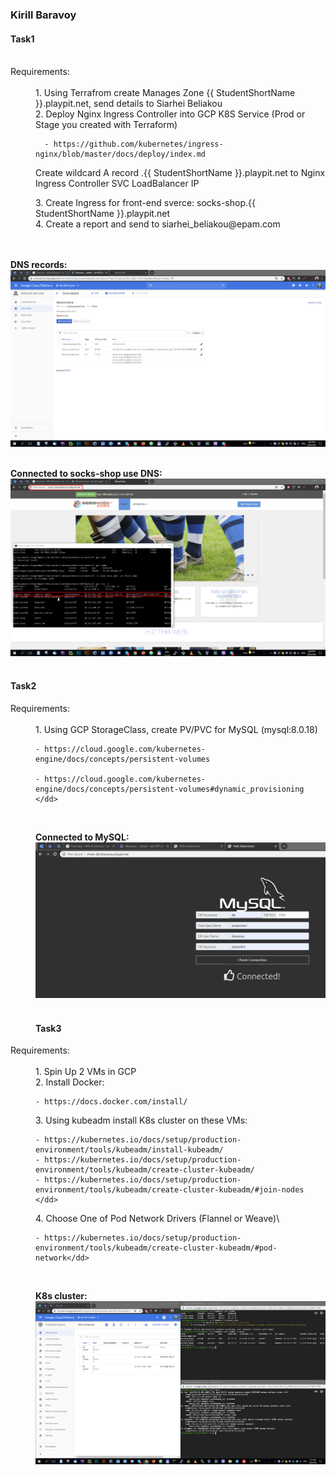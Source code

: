 ### Kirill Baravoy
#### Task1
<br>
  <dt> Requirements: </dt><br>
  <dd> 1. Using Terrafrom create Manages Zone {{ StudentShortName }}.playpit.net, send details to Siarhei Beliakou </dd>
  <dd> 2. Deploy Nginx Ingress Controller into GCP K8S Service (Prod or Stage you created with Terraform)

      - https://github.com/kubernetes/ingress-nginx/blob/master/docs/deploy/index.md

  Create wildcard A record .{{ StudentShortName }}.playpit.net to Nginx Ingress Controller SVC LoadBalancer IP </dd>
  <dd> 3. Create Ingress for front-end sverce: socks-shop.{{ StudentShortName }}.playpit.net </dd>
  <dd> 4. Create a report and send to siarhei_beliakou@epam.com </dd>
<br>
<br>

**DNS records:** <br>
![alt text](https://github.com/borovoykirill/GKE/blob/final_day/img/GCP-DNS.png "DNS records")
<br>
<br>

**Connected to socks-shop use DNS:** <br>
![alt text](https://github.com/borovoykirill/GKE/blob/final_day/img/socks-shop_dns.png "Access shop via DNS name")
<br>
<br>
#### Task2
<dt> Requirements: </dt><br>
<dd> 1. Using GCP StorageClass, create PV/PVC for MySQL (mysql:8.0.18)

    - https://cloud.google.com/kubernetes-engine/docs/concepts/persistent-volumes

    - https://cloud.google.com/kubernetes-engine/docs/concepts/persistent-volumes#dynamic_provisioning </dd>
<br>

**Connected to MySQL:** <br>
![alt text](https://github.com/borovoykirill/GKE/blob/final_day/img/db_2.png "MySQL")
<br>
<br>
#### Task3
<dt> Requirements: </dt><br>
<dd> 1. Spin Up 2 VMs in GCP </dd>
<dd> 2. Install Docker:

    - https://docs.docker.com/install/
<dd> 3. Using kubeadm install K8s cluster on these VMs:

    - https://kubernetes.io/docs/setup/production-environment/tools/kubeadm/install-kubeadm/
    - https://kubernetes.io/docs/setup/production-environment/tools/kubeadm/create-cluster-kubeadm/
    - https://kubernetes.io/docs/setup/production-environment/tools/kubeadm/create-cluster-kubeadm/#join-nodes </dd>
<dd>4. Choose One of Pod Network Drivers (Flannel or Weave)\

    - https://kubernetes.io/docs/setup/production-environment/tools/kubeadm/create-cluster-kubeadm/#pod-network</dd>
<br>

**K8s cluster:** <br>
![alt text](https://github.com/borovoykirill/GKE/blob/final_day/img/kub_cluster.png "K8s")
